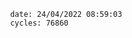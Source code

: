 

                date: 24/04/2022 08:59:03
                cycles: 76860

                         